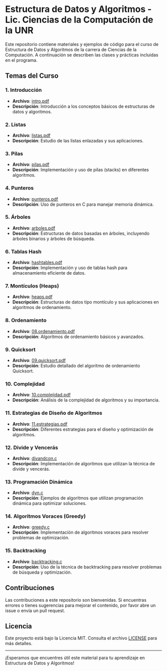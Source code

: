 # Estructura de Datos y Algoritmos - Lic. Ciencias de la Computación de la UNR

Este repositorio contiene materiales y ejemplos de código para el curso de Estructura de Datos y Algoritmos de la carrera de Ciencias de la Computación. A continuación se describen las clases y prácticas incluidas en el programa.

## Temas del Curso

### 1. Introducción
- **Archivo**: [intro.pdf](EDyA/2014-2015/Teoria/00.intro.pdf)
- **Descripción**: Introducción a los conceptos básicos de estructuras de datos y algoritmos.

### 2. Listas
- **Archivo**: [listas.pdf](EDyA/2014-2015/Teoria/01.listas.pdf)
- **Descripción**: Estudio de las listas enlazadas y sus aplicaciones.

### 3. Pilas
- **Archivo**: [pilas.pdf](EDyA/2014-2015/Teoria/02.pilas.pdf)
- **Descripción**: Implementación y uso de pilas (stacks) en diferentes algoritmos.

### 4. Punteros
- **Archivo**: [punteros.pdf](EDyA/2014-2015/Teoria/03.punteros.pdf)
- **Descripción**: Uso de punteros en C para manejar memoria dinámica.

### 5. Árboles
- **Archivo**: [arboles.pdf](EDyA/2014-2015/Teoria/04.arboles.pdf)
- **Descripción**: Estructuras de datos basadas en árboles, incluyendo árboles binarios y árboles de búsqueda.

### 6. Tablas Hash
- **Archivo**: [hashtables.pdf](EDyA/2014-2015/Teoria/05.hashtables.pdf)
- **Descripción**: Implementación y uso de tablas hash para almacenamiento eficiente de datos.

### 7. Montículos (Heaps)
- **Archivo**: [heaps.pdf](EDyA/2014-2015/Teoria/06.heaps.pdf)
- **Descripción**: Estructuras de datos tipo montículo y sus aplicaciones en algoritmos de ordenamiento.

### 8. Ordenamiento
- **Archivo**: [08.ordenamiento.pdf](EDyA/2014-2015/Teoria/08.ordenamiento.pdf)
- **Descripción**: Algoritmos de ordenamiento básicos y avanzados.

### 9. Quicksort
- **Archivo**: [09.quicksort.pdf](EDyA/2014-2015/Teoria/09.quicksort.pdf)
- **Descripción**: Estudio detallado del algoritmo de ordenamiento Quicksort.

### 10. Complejidad
- **Archivo**: [10.complejidad.pdf](EDyA/2014-2015/Teoria/10.complejidad.pdf)
- **Descripción**: Análisis de la complejidad de algoritmos y su importancia.

### 11. Estrategias de Diseño de Algoritmos
- **Archivo**: [11.estrategias.pdf](EDyA/2014-2015/Teoria/11.estrategias.pdf)
- **Descripción**: Diferentes estrategias para el diseño y optimización de algoritmos.

### 12. Divide y Vencerás
- **Archivo**: [divandcon.c](EDyA/2014-2015/Teoria/divandcon.c)
- **Descripción**: Implementación de algoritmos que utilizan la técnica de divide y vencerás.

### 13. Programación Dinámica
- **Archivo**: [dyn.c](EDyA/2014-2015/Teoria/dyn.c)
- **Descripción**: Ejemplos de algoritmos que utilizan programación dinámica para optimizar soluciones.

### 14. Algoritmos Voraces (Greedy)
- **Archivo**: [greedy.c](EDyA/2014-2015/Teoria/greedy.c)
- **Descripción**: Implementación de algoritmos voraces para resolver problemas de optimización.

### 15. Backtracking
- **Archivo**: [backtracking.c](EDyA/2014-2015/Teoria/backtracking.c)
- **Descripción**: Uso de la técnica de backtracking para resolver problemas de búsqueda y optimización.

## Contribuciones
Las contribuciones a este repositorio son bienvenidas. Si encuentras errores o tienes sugerencias para mejorar el contenido, por favor abre un issue o envía un pull request.

## Licencia
Este proyecto está bajo la Licencia MIT. Consulta el archivo [LICENSE](LICENSE) para más detalles.

---

¡Esperamos que encuentres útil este material para tu aprendizaje en Estructura de Datos y Algoritmos!

